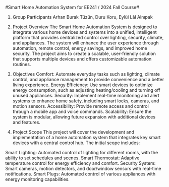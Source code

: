 #Smart Home Automation System for EE241 / 2024 Fall Course#

1. Group Participants
Arhan Burak Tüzün, Duru Koru, Eylül Lâl Alnıpak

3. Project Overview
The Smart Home Automation System is designed to integrate various home devices and systems into a unified, intelligent platform that provides centralized control over lighting, security, climate, and appliances. The system will enhance the user experience through automation, remote control, energy savings, and improved home security. The project aims to create a scalable, user-friendly solution that supports multiple devices and offers customizable automation routines.

4. Objectives
Comfort: Automate everyday tasks such as lighting, climate control, and appliance management to provide convenience and a better living experience.
Energy Efficiency: Use smart devices to optimize energy consumption, such as adjusting heating/cooling and turning off unused appliances.
Security: Implement real-time monitoring and alert systems to enhance home safety, including smart locks, cameras, and motion sensors.
Accessibility: Provide remote access and control through a mobile app and voice commands.
Scalability: Ensure the system is modular, allowing future expansion with additional devices and features.

5. Project Scope
This project will cover the development and implementation of a home automation system that integrates key smart devices with a central control hub. The initial scope includes:

Smart Lighting: Automated control of lighting for different rooms, with the ability to set schedules and scenes.
Smart Thermostat: Adaptive temperature control for energy efficiency and comfort.
Security System: Smart cameras, motion detectors, and door/window sensors with real-time notifications.
Smart Plugs: Automated control of various appliances with energy monitoring capabilities.

